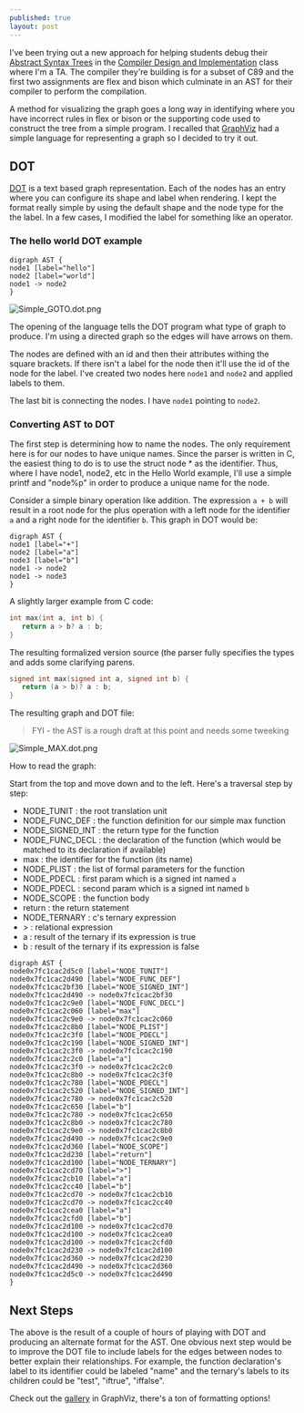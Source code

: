 ```yaml
---
published: true
layout: post
---
```

I've been trying out a new approach for helping students debug their [Abstract Syntax Trees](https://en.wikipedia.org/wiki/Abstract_syntax_tree) in the [Compiler Design and Implementation](http://sites.fas.harvard.edu/~libe295/) class where I'm a TA. The compiler they're building is for a subset of C89 and the first two assignments are flex and bison which culminate in an AST for their compiler to perform the compilation. 

A method for visualizing the graph goes a long way in identifying where you have incorrect rules in flex or bison or the supporting code used to construct the tree from a simple program. I recalled that [GraphViz](http://www.graphviz.org) had a simple language for representing a graph so I decided to try it out.

## DOT
[DOT](http://www.graphviz.org/content/dot-language) is a text based graph representation. Each of the nodes has an entry where you can configure its shape and label when rendering. I kept the format really simple by using the default shape and the node type for the the label. In a few cases, I modified the label for something like an operator.

### The hello world DOT example

```
digraph AST {
node1 [label="hello"]
node2 [label="world"]
node1 -> node2
}
```
![Simple_GOTO.dot.png]({{site.baseurl}}/assets/Simple_GOTO.dot.png)

The opening of the language tells the DOT program what type of graph to produce. I'm using a directed graph so the edges will have arrows on them.

The nodes are defined with an id and then their attributes withing the square brackets. If there isn't a label for the node then it'll use the id of the node for the label. I've created two nodes here `node1` and `node2` and applied labels to them.

The last bit is connecting the nodes. I have `node1` pointing to `node2`.

### Converting AST to DOT

The first step is determining how to name the nodes. The only requirement here is for our nodes to have unique names. Since the parser is written in C, the easiest thing to do is to use the struct node * as the identifier. Thus, where I have node1, node2, etc in the Hello World example, I'll use a simple printf and "node%p" in order to produce a unique name for the node.

Consider a simple binary operation like addition. The expression `a + b` will result in a root node for the plus operation with a left node for the identifier `a` and a right node for the identifier `b`. This graph in DOT would be:

```
digraph AST {
node1 [label="+"]
node2 [label="a"]
node3 [label="b"]
node1 -> node2
node1 -> node3
}
```

A slightly larger example from C code:

```c
int max(int a, int b) { 
   return a > b? a : b;
}
```

The resulting formalized version source (the parser fully specifies the types and adds some clarifying parens.

```c
signed int max(signed int a, signed int b) { 
   return (a > b)? a : b;
}
```

The resulting graph and DOT file:

> FYI - the AST is a rough draft at this point and needs some tweeking


![Simple_MAX.dot.png]({{site.baseurl}}/assets/Simple_MAX.dot.png)

How to read the graph:

Start from the top and move down and to the left. Here's a traversal step by step:

- NODE_TUNIT : the root translation unit
- NODE_FUNC_DEF : the function definition for our simple max function
- NODE_SIGNED_INT : the return type for the function
- NODE_FUNC_DECL : the declaration of the function (which would be matched to its  declaration if available)
- max : the identifier for the function (its name)
- NODE_PLIST : the list of formal parameters for the function
- NODE_PDECL : first param which is a signed int named `a`
- NODE_PDECL : second param which is a signed int named `b`
- NODE_SCOPE : the function body
- return : the return statement
- NODE_TERNARY : c's ternary expression
- \> : relational expression
- a : result of the ternary if its expression is true
- b : result of the ternary if its expression is false



```
digraph AST {
node0x7fc1cac2d5c0 [label="NODE_TUNIT"]
node0x7fc1cac2d490 [label="NODE_FUNC_DEF"]
node0x7fc1cac2bf30 [label="NODE_SIGNED_INT"]
node0x7fc1cac2d490 -> node0x7fc1cac2bf30
node0x7fc1cac2c9e0 [label="NODE_FUNC_DECL"]
node0x7fc1cac2c060 [label="max"]
node0x7fc1cac2c9e0 -> node0x7fc1cac2c060
node0x7fc1cac2c8b0 [label="NODE_PLIST"]
node0x7fc1cac2c3f0 [label="NODE_PDECL"]
node0x7fc1cac2c190 [label="NODE_SIGNED_INT"]
node0x7fc1cac2c3f0 -> node0x7fc1cac2c190
node0x7fc1cac2c2c0 [label="a"]
node0x7fc1cac2c3f0 -> node0x7fc1cac2c2c0
node0x7fc1cac2c8b0 -> node0x7fc1cac2c3f0
node0x7fc1cac2c780 [label="NODE_PDECL"]
node0x7fc1cac2c520 [label="NODE_SIGNED_INT"]
node0x7fc1cac2c780 -> node0x7fc1cac2c520
node0x7fc1cac2c650 [label="b"]
node0x7fc1cac2c780 -> node0x7fc1cac2c650
node0x7fc1cac2c8b0 -> node0x7fc1cac2c780
node0x7fc1cac2c9e0 -> node0x7fc1cac2c8b0
node0x7fc1cac2d490 -> node0x7fc1cac2c9e0
node0x7fc1cac2d360 [label="NODE_SCOPE"]
node0x7fc1cac2d230 [label="return"]
node0x7fc1cac2d100 [label="NODE_TERNARY"]
node0x7fc1cac2cd70 [label=">"]
node0x7fc1cac2cb10 [label="a"]
node0x7fc1cac2cc40 [label="b"]
node0x7fc1cac2cd70 -> node0x7fc1cac2cb10
node0x7fc1cac2cd70 -> node0x7fc1cac2cc40
node0x7fc1cac2cea0 [label="a"]
node0x7fc1cac2cfd0 [label="b"]
node0x7fc1cac2d100 -> node0x7fc1cac2cd70
node0x7fc1cac2d100 -> node0x7fc1cac2cea0
node0x7fc1cac2d100 -> node0x7fc1cac2cfd0
node0x7fc1cac2d230 -> node0x7fc1cac2d100
node0x7fc1cac2d360 -> node0x7fc1cac2d230
node0x7fc1cac2d490 -> node0x7fc1cac2d360
node0x7fc1cac2d5c0 -> node0x7fc1cac2d490
}
```


## Next Steps
The above is the result of a couple of hours of playing with DOT and producing an alternate format for the AST. One obvious next step would be to improve the DOT file to include labels for the edges between nodes to better explain their relationships. For example, the function declaration's label to its identifier could be labeled "name" and the ternary's labels to its children could be "test", "iftrue", "iffalse".

Check out the [gallery](http://www.graphviz.org/Gallery.php) in GraphViz, there's a ton of formatting options!





